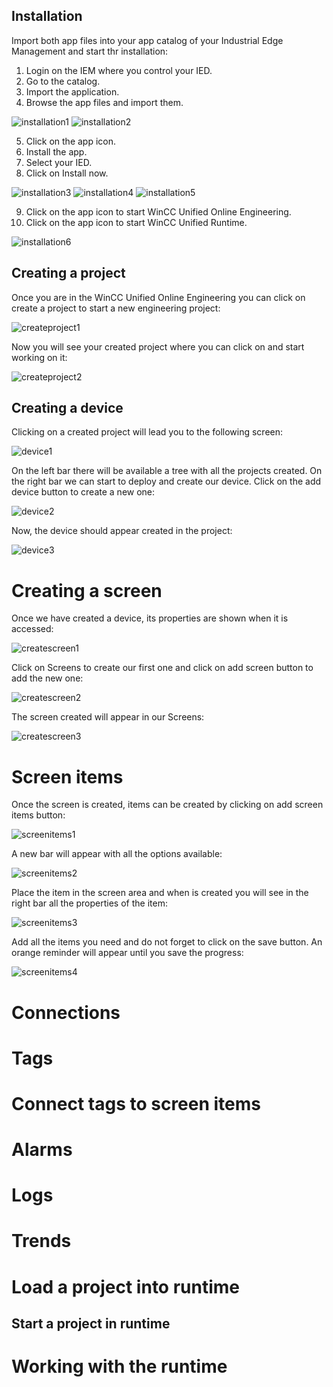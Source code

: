 ## Installation

Import both app files into your app catalog of your Industrial Edge Management and start thr installation:
1.	Login on the IEM where you control your IED.
2.	Go to the catalog.
3.	Import the application.
4.	Browse the app files and import them.

  ![installation1](graphics/installation1.PNG)
  ![installation2](graphics/installation2.PNG)

5.  Click on the app icon.
6.  Install the app.
7.  Select your IED.
8.  Click on Install now.

  ![installation3](graphics/installation3.PNG)
  ![installation4](graphics/installation4.PNG)
  ![installation5](graphics/installation5.PNG)

9.	Click on the app icon to start WinCC Unified Online Engineering.
10.	Click on the app icon to start WinCC Unified Runtime.

  ![installation6](graphics/installation6.JPG)

## Creating a project

Once you are in the WinCC Unified Online Engineering you can click on create a project to start a new engineering project:

![createproject1](graphics/createproject1.PNG)

Now you will see your created project where you can click on and start working on it:

![createproject2](graphics/createproject2.PNG)

## Creating a device

Clicking on a created project will lead you to the following screen:

![device1](graphics/device1.PNG)

On the left bar there will be available a tree with all the projects created. On the right bar we can start to deploy and create our device. Click on the add device button to create a new one:

![device2](graphics/device2.PNG)

Now, the device should appear created in the project:

![device3](graphics/device3.PNG)

# Creating a screen

Once we have created a device, its properties are shown when it is accessed:

![createscreen1](graphics/createscreen1.PNG)

Click on Screens to create our first one and click on add screen button to add the new one:

![createscreen2](graphics/createscreen2.PNG)

The screen created will appear in our Screens:

![createscreen3](graphics/createscreen3.PNG)


# Screen items

Once the screen is created, items can be created by clicking on add screen items button:

![screenitems1](graphics/screenitems1.PNG)

A new bar will appear with all the options available:

![screenitems2](graphics/screenitems2.PNG)

Place the item in the screen area and when is created you will see in the right bar all the properties of the item:

![screenitems3](graphics/screenitems3.PNG)

Add all the items you need and do not forget to click on the save button. An orange reminder will appear until you save the progress:

![screenitems4](graphics/screenitems4.PNG)

# Connections

# Tags

# Connect tags to screen items

# Alarms

# Logs

# Trends

# Load a project into runtime

## Start a project in runtime

# Working with the runtime
